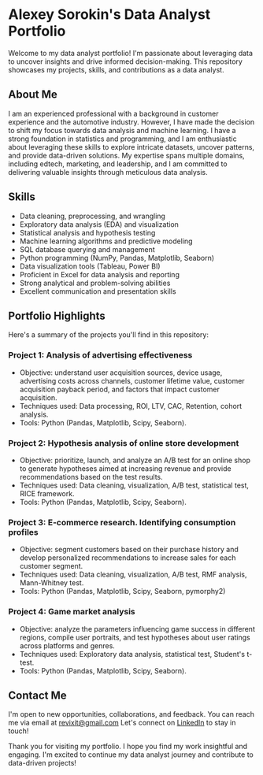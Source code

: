 # Alexey Sorokin's Data Analyst Portfolio

Welcome to my data analyst portfolio! I'm passionate about leveraging data to uncover insights and drive informed decision-making. This repository showcases my projects, skills, and contributions as a data analyst.

## About Me
I am an experienced professional with a background in customer experience and the automotive industry. However, I have made the decision to shift my focus towards data analysis and machine learning. I have a strong foundation in statistics and programming, and I am enthusiastic about leveraging these skills to explore intricate datasets, uncover patterns, and provide data-driven solutions. My expertise spans multiple domains, including edtech, marketing, and leadership, and I am committed to delivering valuable insights through meticulous data analysis.

## Skills
- Data cleaning, preprocessing, and wrangling
- Exploratory data analysis (EDA) and visualization
- Statistical analysis and hypothesis testing
- Machine learning algorithms and predictive modeling
- SQL database querying and management
- Python programming (NumPy, Pandas, Matplotlib, Seaborn)
- Data visualization tools (Tableau, Power BI)
- Proficient in Excel for data analysis and reporting
- Strong analytical and problem-solving abilities
- Excellent communication and presentation skills

## Portfolio Highlights
Here's a summary of the projects you'll find in this repository:

### Project 1: Analysis of advertising effectiveness
- Objective: understand user acquisition sources, device usage, advertising costs across channels, customer lifetime value, customer acquisition payback period, and factors that impact customer acquisition.
- Techniques used: Data processing, ROI, LTV, CAC, Retention, cohort analysis.
- Tools: Python (Pandas, Matplotlib, Scipy, Seaborn).

### Project 2: Hypothesis analysis of online store development
- Objective: prioritize, launch, and analyze an A/B test for an online shop to generate hypotheses aimed at increasing revenue and provide recommendations based on the test results.
- Techniques used: Data cleaning, visualization, A/B test, statistical test, RICE framework.
- Tools: Python (Pandas, Matplotlib, Scipy, Seaborn).

### Project 3: E-commerce research. Identifying consumption profiles
- Objective: segment customers based on their purchase history and develop personalized recommendations to increase sales for each customer segment.
- Techniques used: Data cleaning, visualization, A/B test, RMF analysis, Mann-Whitney test.
- Tools: Python (Pandas, Matplotlib, Scipy, Seaborn, pymorphy2)

### Project 4: Game market analysis
- Objective: analyze the parameters influencing game success in different regions, compile user portraits, and test hypotheses about user ratings across platforms and genres.
- Techniques used: Exploratory data analysis, statistical test, Student's t-test.
- Tools: Python (Pandas, Matplotlib, Scipy, Seaborn).

## Contact Me
I'm open to new opportunities, collaborations, and feedback. You can reach me via email at [revixit@gmail.com](mailto:revixit@gmail.com)
Let's connect on [LinkedIn](https://www.linkedin.com/in/alexey-sorokin-83716ab2/) to stay in touch!

Thank you for visiting my portfolio. I hope you find my work insightful and engaging. I'm excited to continue my data analyst journey and contribute to data-driven projects!
